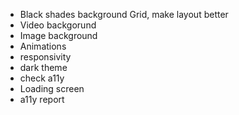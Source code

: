 * Black shades background Grid, make layout better
* Video backgorund
* Image background
* Animations
* responsivity
* dark theme
* check a11y
* Loading screen
* a11y report